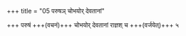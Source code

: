 +++
title = "05 परुषञ् चोभयोर् देवतानां"

+++
परुषं +++(वचनं)+++ चोभयोर् देवतानां राज्ञश् च +++(वर्जयेत्)+++ ५